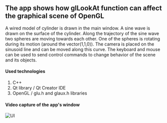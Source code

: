 ## The app shows how glLookAt function can affect the graphical scene of OpenGL


A wired model of cylinder is drawn in the main window. A sine wave is drawn on the surface of the cylinder. Along the trajectory of the sine wave two spheres are moving towards each other. One of the spheres is rotating during its motion (around the vector(1,1,0)). The camera is placed on the sinusoid line and can be moved along this curve. The keyboard and mouse can be used to send control commands to change behavior of the scene and its objects.

#### Used technologies

1. C++
2. Qt library / Qt Creator IDE
3. OpenGL / glu.h and glaux.h libraries


#### Video capture of the app's window 

![UI](https://youtu.be/5JDk8NVAwG4)
